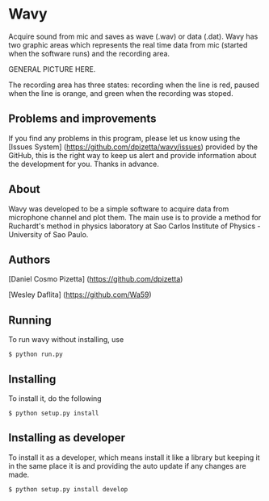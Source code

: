 # Wavy
Acquire sound from mic and saves as wave (.wav) or data (.dat). Wavy has two graphic areas which represents the real time data from mic (started when the software runs) and the recording area. 

GENERAL PICTURE HERE.

The recording area has three states: recording when the line is red, paused when the line is orange, and green when the recording was stoped.

## Problems and improvements

If you find any problems in this program, please let us know using the [Issues System] (https://github.com/dpizetta/wavy/issues) provided by the GitHub, this is the right way to keep us alert and provide information about the development for you. Thanks in advance.

## About

Wavy was developed to be a simple software to acquire data from microphone channel and plot them. The main use is to provide a method for Ruchardt's method in physics laboratory at Sao Carlos Institute of Physics - University of Sao Paulo.

## Authors

[Daniel Cosmo Pizetta] (https://github.com/dpizetta)

[Wesley Daflita] (https://github.com/Wa59)

## Running
To run wavy without installing, use

`$ python run.py`

## Installing
To install it, do the following

`$ python setup.py install`

## Installing as developer
To install it as a developer, which means install it like a library but keeping it in the same place it is and providing the auto update if any changes are made.

`$ python setup.py install develop`
